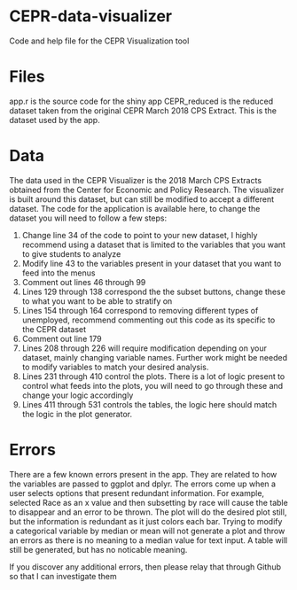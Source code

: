 # CEPR-data-visualizer
Code and help file for the CEPR Visualization tool

# Files
app.r is the source code for the shiny app
CEPR_reduced is the reduced dataset taken from the original CEPR March 2018 CPS Extract.  This is the dataset used by the app.

# Data
The data used in the CEPR Visualizer is the 2018 March CPS Extracts obtained from the Center for Economic and Policy Research.  The visualizer is built around this dataset, but can still be modified to accept a different dataset.  The code for the application is available here, to change the dataset you will need to follow a few steps:
1. Change line 34 of the code to point to your new dataset, I highly recommend using a dataset that is limited to the variables that you want to give students to analyze
2. Modify line 43 to the variables present in your dataset that you want to feed into the menus
3. Comment out lines 46 through 99
4. Lines 129 through 138 correspond the the subset buttons, change these to what you want to be able to stratify on
5. Lines 154 through 164 correspond to removing different types of unemployed, recommend commenting out this code as its specific to the CEPR dataset
6. Comment out line 179
7. Lines 208 through 226 will require modification depending on your dataset, mainly changing variable names. Further work might be needed to modify variables to match your desired analysis.
8. Lines 231 through 410 control the plots.  There is a lot of logic present to control what feeds into the plots, you will need to go through these and change your logic accordingly
9. Lines 411 through 531 controls the tables, the logic here should match the logic in the plot generator.

# Errors
There are a few known errors present in the app. They are related to how the variables are passed to ggplot and dplyr. The errors come up when a user selects options that present redundant information.  For example, selected Race as an x value and then subsetting by race will cause the table to disappear and an error to be thrown.  The plot will do the desired plot still, but the information is redundant as it just colors each bar.  Trying to modify a categorical variable by median or mean will not generate a plot and throw an errors as there is no meaning to a median value for text input.  A table will still be generated, but has no noticable meaning.

If you discover any additional errors, then please relay that through Github so that I can investigate them
